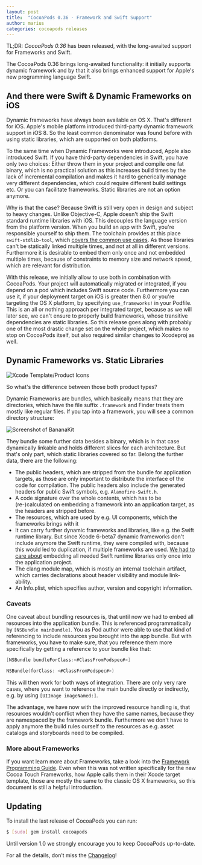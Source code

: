 ```yaml
---
layout: post
title:  "CocoaPods 0.36 - Framework and Swift Support"
author: marius
categories: cocoapods releases
---
```


TL;DR: _CocoaPods 0.36_ has been released, with the long-awaited support for Frameworks and Swift.

<!-- more -->

The CocoaPods 0.36 brings long-awaited functionality: it initially supports dynamic framework and by that it also brings enhanced support for Apple's new programming language Swift.


## And there were Swift & Dynamic Frameworks on iOS

Dynamic frameworks have always been available on OS X. That's different for iOS.
Apple's mobile platform introduced third-party dynamic framework support in iOS 8.
So the least common denominator was found before with using static libraries, which are supported on both platforms.

To the same time when Dynamic Frameworks were introduced, Apple also introduced Swift. If you have third-party dependencies in Swift, you have only two choices: Either throw them in your project and compile one fat binary, which is no practical solution as this increases build times by the lack of incremental compilation and makes it hard to generically manage very different dependencies, which could require different build settings etc. Or you can facilitate frameworks. Static libraries are not an option anymore.

Why is that the case? Because Swift is still very open in design and subject to heavy changes. Unlike Objective-C, Apple doesn't ship the Swift standard runtime libraries with iOS. This decouples the language version from the platform version. When you build an app with Swift, you're responsible yourself to ship them. The toolchain provides at this place `swift-stdlib-tool`, which [covers the common use cases](http://samdmarshall.com/blog/swift_and_objc.html). As those libraries can't be statically linked multiple times, and not at all in different versions. Furthermore it is desirable to embed them only once and not embedded multiple times, because of constraints to memory size and network speed, which are relevant for distribution.

With this release, we initially allow to use both in combination with CocoaPods. Your project will automatically migrated or integrated, if you depend on a pod which includes Swift source code.
Furthermore you can use it, if your deployment target on iOS is greater then 8.0 or you're targeting the OS X platform, by specifying `use_frameworks!` in your Podfile.
This is an all or nothing approach per integrated target, because as we will later see, we can't ensure to properly build frameworks, whose transitive dependencies are static libraries.
So this release goes along with probably one of the most drastic change set on the whole project, which makes no stop on CocoaPods itself, but also required similar changes to Xcodeproj as well.


## Dynamic Frameworks vs. Static Libraries

![Xcode Template/Product Icons]()

So what's the difference between those both product types?

Dynamic Frameworks are bundles, which basically means that they are directories, which have the file suffix `.framework` and Finder treats them mostly like regular files. If you tap into a framework, you will see a common directory structure:

![Screenshot of BananaKit]()

They bundle some further data besides a binary, which is in that case dynamically linkable and holds different slices for each architecture. But that's only part, which static libraries covered so far. Belong the further data, there are the following:

* The public headers, which are stripped from the bundle for application targets, as those are only important to distribute the interface of the code for compilation. The public headers also include the generated headers for public Swift symbols, e.g. `Alamofire-Swift.h`.
* A code signature over the whole contents, which has to be (re-)calculated on embedding a framework into an application target, as the headers are stripped before.
* The resources, which are used by e.g. UI components, which the frameworks brings with it
* It can carry further dynamic frameworks and libraries, like e.g. the Swift runtime library. But since Xcode 6-beta7 dynamic frameworks don't include anymore the Swift runtime, they were compiled with, because this would led to duplication, if multiple frameworks are used. [We had to care about]() embedding all needed Swift runtime libraries only once into the application project.
* The clang module map, which is mostly an internal toolchain artifact, which carries declarations about header visibility and module link-ability.
* An Info.plist, which specifies author, version and copyright information.


### Caveats

One caveat about bundling resources is, that until now we had to embed all resources into the application bundle. This is referenced programmatically by `[NSBundle mainBundle]`. You as Pod author were able to use that kind of referencing to include resources you brought into the app bundle. But with frameworks, you have to make sure, that you reference them more specifically by getting a reference to your bundle like that:

```objective-c
[NSBundle bundleForClass:<#ClassFromPodspec#>]
```

```swift
NSBundle(forClass: <#ClassFromPodspec#>)
```

This will then work for both ways of integration.
There are only very rare cases, where you want to reference the main bundle directly or indirectly, e.g. by using `[UIImage imageNamed:]`.

The advantage, we have now with the improved resource handling is, that resources wouldn't conflict when they have the same names, because they are namespaced by the framework bundle. Furthermore we don't have to apply anymore the build rules ourself to the resources as e.g. asset catalogs and storyboards need to be compiled.


### More about Frameworks

If you want learn more about Frameworks, take a look into the [Framework Programming Guide](https://developer.apple.com/library/mac/documentation/MacOSX/Conceptual/BPFrameworks/Frameworks.html#//apple_ref/doc/uid/10000183-SW1). Even when this was not written specifically for the new Cocoa Touch Frameworks, how Apple calls them in their Xcode target template, those are mostly the same to the classic OS X frameworks, so this document is still a helpful introduction.


## Updating

To install the last release of CocoaPods you can run:

```bash
$ [sudo] gem install cocoapods
```

Until version 1.0 we strongly encourage you to keep CocoaPods up-to-date.

For all the details, don’t miss the
[Changelog](https://github.com/CocoaPods/CocoaPods/blob/master/CHANGELOG.md)!
